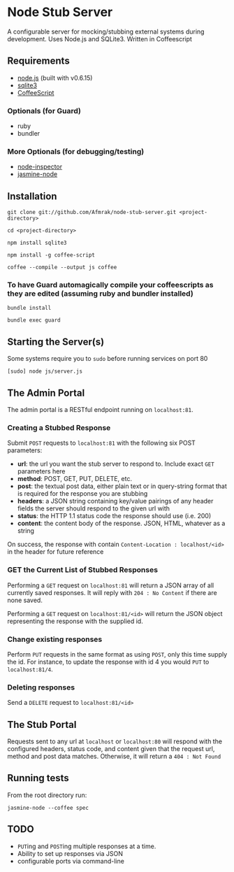 # Node Stub Server

A configurable server for mocking/stubbing external systems during development. Uses Node.js and SQLite3. Written in Coffeescript

## Requirements

* [node.js](http://nodejs.org/) (built with v0.6.15)
* [sqlite3](https://github.com/developmentseed/node-sqlite3)
* [CoffeeScript](http://coffeescript.org/)

### Optionals (for Guard)

* ruby
* bundler

### More Optionals (for debugging/testing)

* [node-inspector](https://github.com/dannycoates/node-inspector)
* [jasmine-node](https://github.com/mhevery/jasmine-node)

## Installation

    git clone git://github.com/Afmrak/node-stub-server.git <project-directory>

    cd <project-directory>

    npm install sqlite3

    npm install -g coffee-script

    coffee --compile --output js coffee

### To have Guard automagically compile your coffeescripts as they are edited (assuming ruby and bundler installed)

    bundle install

    bundle exec guard

## Starting the Server(s)

Some systems require you to `sudo` before running services on port 80

    [sudo] node js/server.js

## The Admin Portal

The admin portal is a RESTful endpoint running on `localhost:81`.

### Creating a Stubbed Response

Submit `POST` requests to `localhost:81` with the following six POST parameters:

* **url**: the url you want the stub server to respond to. Include exact `GET` parameters here
* **method**: POST, GET, PUT, DELETE, etc.
* **post**: the textual post data, either plain text or in query-string format that is required for the response you are stubbing
* **headers**: a JSON string containing key/value pairings of any header fields the server should respond to the given url with
* **status**: the HTTP 1.1 status code the response should use (i.e. 200)
* **content**: the content body of the response. JSON, HTML, whatever as a string

On success, the response with contain `Content-Location : localhost/<id>` in the header for future reference

### GET the Current List of Stubbed Responses

Performing a `GET` request on `localhost:81` will return a JSON array of all currently saved responses. It will reply with `204 : No Content` if there are none saved.

Performing a `GET` request on `localhost:81/<id>` will return the JSON object representing the response with the supplied id.

### Change existing responses

Perform `PUT` requests in the same format as using `POST`, only this time supply the id. For instance, to update the response with id 4 you would `PUT` to `localhost:81/4`.

### Deleting responses

Send a `DELETE` request to `localhost:81/<id>`

## The Stub Portal

Requests sent to any url at `localhost` or `localhost:80` will respond with the configured headers, status code, and content given that the request url, method and post data matches. Otherwise, it will return a `404 : Not Found`

## Running tests

From the root directory run:

    jasmine-node --coffee spec

## TODO

* `PUT`ing and `POST`ing multiple responses at a time.
* Ability to set up responses via JSON
* configurable ports via command-line
